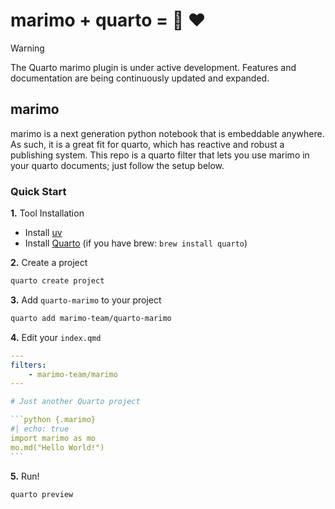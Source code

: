 # marimo + quarto = :palm_tree: :heart:

> [!WARNING]
> The Quarto marimo plugin is under active development. Features and documentation are being continuously updated and expanded.

## marimo

marimo is a next generation python notebook that is embeddable anywhere.
As such, it is a great fit for quarto, which has reactive and robust a publishing system.
This repo is a quarto filter that lets you use marimo in your quarto documents; just follow the setup below.

### Quick Start

**1.** Tool Installation

 - Install [uv](https://docs.astral.sh/uv/getting-started/installation/)
 - Install [Quarto](https://quarto.org/docs/get-started/) (if you have brew: `brew install quarto`)

**2.** Create a project

```bash
quarto create project
```

**3.** Add `quarto-marimo` to your project

```bash
quarto add marimo-team/quarto-marimo
```

**4.** Edit your `index.qmd`

````yaml
---
filters:
    - marimo-team/marimo
---

# Just another Quarto project

```python {.marimo}
#| echo: true
import marimo as mo
mo.md("Hello World!")
```
````

**5.** Run!

```bash
quarto preview
```


